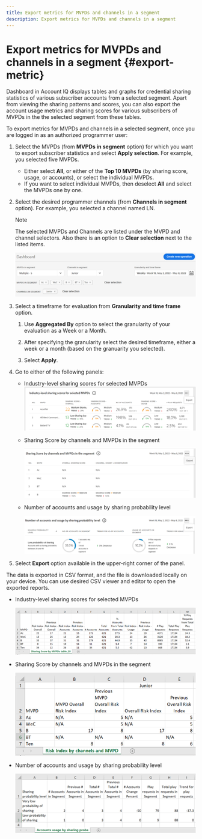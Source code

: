 ```yaml
---
title: Export metrics for MVPDs and channels in a segment
description: Export metrics for MVPDs and channels in a segment
---
```


# Export metrics for MVPDs and channels in a segment {#export-metric}

Dashboard in Account IQ displays tables and graphs for credential sharing statistics of various subscriber accounts from a selected segment. Apart from viewing the sharing patterns and scores, you can also export the account usage metrics and sharing scores for various subscribers of MVPDs in the the selected segment from these tables.

To export metrics for MVPDs and channels in a selected segment, once you are logged in as an authorized programmer user:

1. Select the MVPDs (from **MVPDs in segment** option) for which you want to export subscriber statistics and select **Apply selection**. For example, you selected five MVPDs.

   * Either select **All**, or either of the **Top 10 MVPDs** (by sharing score, usage, or accounts), or select the individual MVPDs.
   * If you want to select individual MVPDs, then deselect **All** and select the MVPDs one by one.

1. Select the desired programmer channels (from **Channels in segment** option). For example, you selected a channel named LN.

   >[!NOTE]
   >
   >The selected MVPDs and Channels are listed under the MVPD and channel selectors. Also there is an option to **Clear selection** next to the listed items.

   ![](assets/segment-select-2-export.png)

1. Select a timeframe for evaluation from **Granularity and time frame** option.

    1. Use **Aggregated By** option to select the granularity of your evaluation as a Week or a Month.

    1. After specifying the granularity select the desired timeframe, either a week or a month (based on the granuarity you selected).

    1. Select **Apply**.

1. Go to either of the following panels:

    * Industry-level sharing scores for selected MVPDs
    ![](assets/ind-sharpanel-export-option.png)

    * Sharing Score by channels and MVPDs in the segment

      ![](assets/sharscorepanel-export-option.png)

    * Number of accounts and usage by sharing probability level

      ![](assets/usage-panel-export-option.png)

1. Select **Export** option available in the upper-right corner of the panel.

The data is exported in CSV format, and the file is downloaded locally on your device. You can use desired CSV viewer and editor to open the exported reports.

* Industry-level sharing scores for selected MVPDs

    ![](assets/export-ind-sharing-score.png)

* Sharing Score by channels and MVPDs in the segment

    ![](assets/export-risk-index-by-mvpdchannels.png)
     
* Number of accounts and usage by sharing probability level

    ![](assets/export-acc-usage.png)

